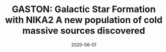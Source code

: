---
title: "GASTON: Galactic Star Formation with NIKA2 A new population of cold massive sources discovered"
collection: "publications"
category: "co_procs"
permalink: /publications/2020EPJWC22800018P
date: 2020-06-01
venue: "mm Universe @ NIKA2 - Observing the mm Universe with the NIKA2 Camera"
citation: "Peretto, N., Rigby, A., Adam, R., et al. (2020), mm Universe @ NIKA2 - Observing the mm Universe with the NIKA2 Camera, 228, 00018."
---